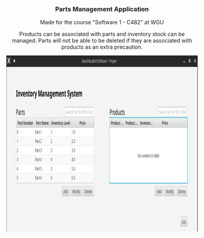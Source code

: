 

<h3 align="center">Parts Management Application</h3>

  <p align="center">
    Made for the course "Software 1 - C482" at WGU
  </p>
  
  <p align="center">
    Products can be associated with parts and inventory stock can be managed.
    Parts will not be able to be deleted if they are associated with products as an extra precaution.
    </p>

<img src="demo.png" alt="demo" width="1046" height=" 463">




